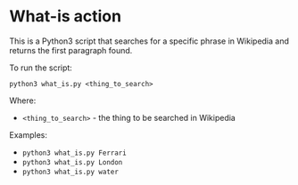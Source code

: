 # What-is action

This is a Python3 script that searches for a specific phrase 
in Wikipedia and returns the first paragraph found.

To run the script:

`python3 what_is.py <thing_to_search>`

Where:

- `<thing_to_search>` - the thing to be searched in Wikipedia

Examples:

- `python3 what_is.py Ferrari`
- `python3 what_is.py London`
- `python3 what_is.py water`